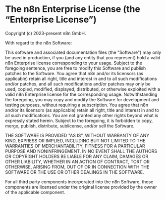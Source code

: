 # The n8n Enterprise License (the “Enterprise License”)

Copyright (c) 2023-present n8n GmbH.

With regard to the n8n Software:

This software and associated documentation files (the "Software") may only be used in production, if
you (and any entity that you represent) hold a valid n8n Enterprise license corresponding to your
usage. Subject to the foregoing sentence, you are free to modify this Software and publish patches
to the Software. You agree that n8n and/or its licensors (as applicable) retain all right, title and
interest in and to all such modifications and/or patches, and all such modifications and/or patches
may only be used, copied, modified, displayed, distributed, or otherwise exploited with a valid n8n
Enterprise license for the corresponding usage. Notwithstanding the foregoing, you may copy and
modify the Software for development and testing purposes, without requiring a subscription. You
agree that n8n and/or its licensors (as applicable) retain all right, title and interest in and to
all such modifications. You are not granted any other rights beyond what is expressly stated herein.
Subject to the foregoing, it is forbidden to copy, merge, publish, distribute, sublicense, and/or
sell the Software.

THE SOFTWARE IS PROVIDED "AS IS", WITHOUT WARRANTY OF ANY KIND, EXPRESS OR IMPLIED, INCLUDING BUT
NOT LIMITED TO THE WARRANTIES OF MERCHANTABILITY, FITNESS FOR A PARTICULAR PURPOSE AND
NONINFRINGEMENT. IN NO EVENT SHALL THE AUTHORS OR COPYRIGHT HOLDERS BE LIABLE FOR ANY CLAIM, DAMAGES
OR OTHER LIABILITY, WHETHER IN AN ACTION OF CONTRACT, TORT OR OTHERWISE, ARISING FROM, OUT OF OR IN
CONNECTION WITH THE SOFTWARE OR THE USE OR OTHER DEALINGS IN THE SOFTWARE.

For all third party components incorporated into the n8n Software, those components are licensed
under the original license provided by the owner of the applicable component.
